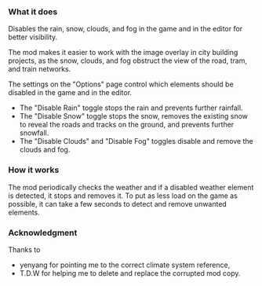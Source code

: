 ### What it does
Disables the rain, snow, clouds, and fog in the game and in the editor for better visibility.

The mod makes it easier to work with the image overlay in city building projects, as the snow, clouds, and fog obstruct the view of the road, tram, and train networks.

The settings on the "Options" page control which elements should be disabled in the game and in the editor.

- The "Disable Rain" toggle stops the rain and prevents further rainfall.
- The "Disable Snow" toggle stops the snow, removes the existing snow to reveal the roads and tracks on the ground, and prevents further snowfall.
- The "Disable Clouds" and "Disable Fog" toggles disable and remove the clouds and fog.

### How it works
The mod periodically checks the weather and if a disabled weather element is detected, it stops and removes it.
To put as less load on the game as possible, it can take a few seconds to detect and remove unwanted elements. 

### Acknowledgment
Thanks to
- yenyang for pointing me to the correct climate system reference,
- T.D.W for helping me to delete and replace the corrupted mod copy.